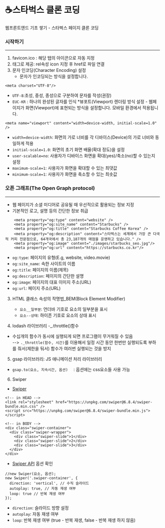 # ☕️스타벅스 클론 코딩
웹프론트앤드 기초 쌓기 - 스타벅스 페이지 클론 코딩


### 시작하기
___
1. favicon.ico : 해당 탭의 아이콘으로 자동 지정 
2. <link>태그로 제공: rel속성 icon 지정 후 href로 파일 연결
3. 문자 인코딩(Character Encoding) 설정
      - 문자가 인코딩되는 방식을 설정합니다.
```
<meta charset="UTF-8"/>
```
- ```UTF-8```:초성, 중성, 종성으로 구분하여 문자를 작성(권장)
- ```EUC-KR``` : 하나의 완성된 글자를 인식
    *뷰포트(Viewport) 렌더링 방식 설정
      - 웹페이지가 화면(Viewport)에 표현되는 방식을 설정합니다. 모바일 환경에서 적용됩니다.
      
```
<meta name="viewport" content="width=device-width, initial-scale=1.0" />
```

- ```width=device-width```: 화면의 가로 너비를 각 디바이스(Device)의 가로 너비와 동일하게 적용
- ```initial-scale=1.0```: 화면의 초기 화면 배율(확대 정도)을 설정
- ```user-scalable=no```: 사용자가 디바이스 화면을 확대(yes)/축소(no)할 수 있는지 설정
- ```maximum-scale=1```: 사용자가 화면을 확대할 수 있는 최댓값
- ```minimum-scale=1```: 사용자가 화면을 축소할 수 있는 최솟값

 
  

### 오픈 그래프(The Open Graph protocol)
___
- 웹 페이지가 소셜 미디어로 공유될 때 우선적으로 활용되는 정보 지정
- 기본적인 로고, 설명 등의 간단한 정보 취급
```
    <meta property="og:type" content="website" />
    <meta property="og:site_name" content="Starbucks" />
    <meta property="og:title" content="Starbucks Coffee Korea" />
    <meta property="og:description" content="스타벅스는 세계에서 가장 큰 다국적 커피 전문점으로, 64개국에서 총 23,187개의 매점을 운영하고 있습니다." />
    <meta property="og:image" content="./images/starbucks_seo.jpg"/>
    <meta property="og:url" content="https://starbucks.co.kr"/>
```
- ```og:type```: 페이지의 유형(E.g, website, video.movie)
- ```og:site_name```: 속한 사이트의 이름
- ```og:title```: 페이지의 이름(제목)
- ```og:description```: 페이지의 간단한 설명
- ```og:image```: 페이지의 대표 이미지 주소(URL)
- ```og:url```: 페이지 주소(URL)


  


03. HTML 클래스 속성의 작명법_BEM(Block Element Modifier)
    - ```요소__일부분```: 언더바 기호로 요소의 일부분을 표시
    - ```요소--상태```: 하이픈 기호로 요소의 상태 표시

04. lodash 라이브러리 -_.throttle()함수
   - 수십개의 함수가 동시에 실행되게 되면 프로그램이 무거워질 수 있음  
   --> ```._throttle(함수, 시간)```를 이용해서 일정 시간 동안 한번만 실행되도록 부하를 줘서(제한을 둬서) 함수가 여러번 실행되는 것을 방지  
     
05. gsap 라이브러리: JS 애니메이션 처리 라이브러리
   -  ```gsap.to(요소, 지속시간, 옵션)  ``` : 옵션에는 css요소들 사용 가능 
06. Swiper
- [Swiper](https://swiperjs.com/) 
```
<!-- in HEAD -->
<link rel="stylesheet" href="https://unpkg.com/swiper@6.8.4/swiper-bundle.min.css" />
<script src="https://unpkg.com/swiper@6.8.4/swiper-bundle.min.js"></script>

<!-- in BODY -->
<div class="swiper-container">
  <div class="swiper-wrapper">
    <div class="swiper-slide">1</div>
    <div class="swiper-slide">2</div>
    <div class="swiper-slide">3</div>
  </div>
</div>
```
- [Swiper API](https://swiperjs.com/swiper-api) 옵션 확인 
```
//new Swiper(요소, 옵션);
new Swiper('.swiper-container', {
  direction: 'vertical', // 수직 슬라이드
  autoplay: true, // 자동 재생 여부
  loop: true // 반복 재생 여부
});
```
- ```direction```: 슬라이드 방향 설정
- ```autoplay```: 자동 재생 여부
- ```loop```: 반복 재생 여부 (true - 반복 재생, false - 반복 재생 하지 않음)
